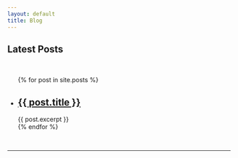 ```yaml
---
layout: default
title: Blog
---
```

<h2 class="shadow text-center">Latest Posts</h2>
<br />
<ul>
  {% for post in site.posts %}
    <li>
      <h2><a href="/rubic{{ post.url }}">{{ post.title }}</a></h2>
      {{ post.excerpt }}
    </li>
  {% endfor %}
</ul>
<br />
<hr class="position-relative py-2 px-4 start-50 translate-middle" />
<br />
